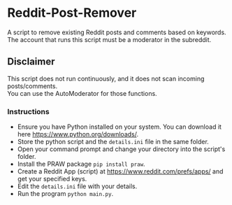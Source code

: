 # Reddit-Post-Remover
A script to remove existing Reddit posts and comments based on keywords.  
The account that runs this script must be a moderator in the subreddit.  

## Disclaimer
This script does not run continuously, and it does not scan incoming posts/comments.  
You can use the AutoModerator for those functions.

### Instructions
- Ensure you have Python installed on your system. You can download it here https://www.python.org/downloads/.
- Store the python script and the ```details.ini``` file in the same folder.
- Open your command prompt and change your directory into the script's folder.
- Install the PRAW package ```pip install praw```.
- Create a Reddit App (script) at https://www.reddit.com/prefs/apps/ and get your specified keys.
- Edit the ```details.ini``` file with your details.
- Run the program ```python main.py```.
